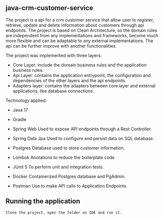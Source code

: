 ## java-crm-customer-service
The project is a api for a crm customer service that allow user to register, retrieve, update and delete information about customers through api endpoints. 
The project is based on Clean Architecture, so the domain rules are independent from any implementations and frameworks, become much more flexible and can be adaptable
to any external implementations. 
The api can be further improve with another functionalities.

The project was implemented with three layers:
- Core Layer: include the domain business rules and the application business rules.
- Api Layer: contains the application entrypoint, the configuration and dependencies of the other layers and the api endpoints.
- Adapters layer: contains the adapters between core layer and external applications, like database connections. 

Technology applied:
- Java 17
- Gradle

- Spring Web
Used to expose API endpoints through a Rest Controller.

- Spring Data Jpa
Used to configure and persist data on SQL database.

- Postgres
Database used to store customer information.

- Lombok
Anotations to reduce the boilerplate code.

- JUnit 5
To perform unit and integration tests.

- Docker
Containerized Postgres database and PgAdmin.

- Postman
Use to make API calls to Application Endpoints.

## Running the application
```
Clone the project, open the folder on IDE and run it.
```



